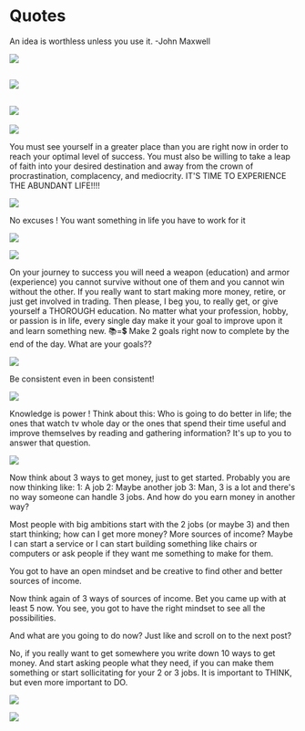 Quotes 
====
An idea is worthless unless you use it. -John Maxwell

![](https://pbs.twimg.com/media/BhiwbveIIAAOTPL.jpg:large)

![](https://igcdn-photos-e-a.akamaihd.net/hphotos-ak-xfa1/t51.2885-15/11326826_837677926288156_849252427_n.jpg)
----

![](https://igcdn-photos-h-a.akamaihd.net/hphotos-ak-xaf1/t51.2885-15/11357439_1578517015748967_750363635_n.jpg)
----

![](https://igcdn-photos-c-a.akamaihd.net/hphotos-ak-xaf1/t51.2885-15/1391412_1438284993146570_230426206_n.jpg)

You must see yourself in a greater place than you are right now in order to reach your optimal level of success. You must also be willing to take a leap of faith into your desired destination and away from the crown of procrastination, complacency, and mediocrity. IT'S TIME TO EXPERIENCE THE ABUNDANT LIFE!!!!

![](https://gm1.ggpht.com/AGUZ-CW744xpIt5yhvTDib3iM7gcnxZEww3pq9TnD0u1ewpJszsbEwmghr5X_CthAaqA9loVpO04h90Zc1MoVRqsPJndT7PjpSbi62rCVG32p229atJkH5R-XiQ2Cz__FU0zTkXZ3AFyoYPEHIZ5R--TbDzCHuKNPtiZlO4fLUEe0cztv3P2-lWnLah-P7ZUi_f1LHnVmYjThmgk1PKgYXtph4GGLr6YBQiH7d6lE67lFba9_zrk6NiVXWDJwIwyuDMLDOWoXjJ9Ctu-gQMQZq-uqqg3W0_Wi9Fwcrg9rqShxLhDw6cgY4G-QqxhLYh1996Ydjr7R5I8QTLXYIncSnfRpnjk4bypQdcInW6fB5DaPF5-3w8AW_f3GF6V33UrbBqUbNmtfCSaXtLE6YDVMrMdqlN0WRZTSCvwHt5tBJZyJ1WFO0QctPyAQuI1EfA0DDYZepsZllrOrivx1Lz3fMDM7bIP8eazW8jxhCJAS0SfMAPbjGkUQMWeA6KsLlF01Qw2_Hk8P4iDKDAAJbwD5USm6_0SkH7236-fbx57H4i2QjyWGTxG7yc3CjYpCRkA0g8FC7Sa9aJTjnvMkrjSOfmx4rTCm85qEB4p=w1656-h805-l75-ft)

No excuses ! You want something in life you have to work for it
 
![](https://igcdn-photos-c-a.akamaihd.net/hphotos-ak-xfa1/t51.2885-15/11377868_1485801778378634_1024773804_n.jpg)

![](https://igcdn-photos-d-a.akamaihd.net/hphotos-ak-xfa1/t51.2885-15/11326577_1610180779265523_2090280210_n.jpg)

On your journey to success you will need a weapon (education) and armor (experience) you cannot survive without one of them and you cannot win without the other. If you really want to start making more money, retire, or just get involved in trading. Then please, I beg you, to really get, or give yourself a THOROUGH education. No matter what your profession, hobby, or passion is in life, every single day make it your goal to improve upon it and learn something new. 📚=💲
Make 2 goals right now to complete by the end of the day.
What are your goals??

![](https://igcdn-photos-g-a.akamaihd.net/hphotos-ak-xaf1/t51.2885-15/11378050_680853435381502_491698_n.jpg)

Be consistent even in been consistent!

![](https://scontent-ord1-1.cdninstagram.com/hphotos-xfa1/t51.2885-15/11326811_1644509879113615_1919634650_n.jpg)

Knowledge is power ! Think about this: Who is going to do better in life; the ones that watch tv whole day or the ones that spend their time useful and improve themselves by reading and gathering information? It's up to you to answer that question.

![](https://igcdn-photos-d-a.akamaihd.net/hphotos-ak-xpa1/t51.2885-15/11191490_376582802534027_1797009658_n.jpg)

Now think about 3 ways to get money, just to get started. Probably you are now thinking like:
1: A job
2: Maybe another job
3: Man, 3 is a lot and there's no way someone can handle 3 jobs. And how do you earn money in another way?

Most people with big ambitions start with the 2 jobs (or maybe 3) and then start thinking; how can I get more money? More sources of income? 
Maybe I can start a service or I can start building something like chairs or computers or ask people if they want me something to make for them.

You got to have an open mindset and be creative to find other and better sources of income.

Now think again of 3 ways of sources of income. 
Bet you came up with at least 5 now. You see, you got to have the right mindset to see all the possibilities.

And what are you going to do now?
Just like and scroll on to the next post?

No, if you really want to get somewhere you write down 10 ways to get money. And start asking people what they need, if you can make them something or start sollicitating for your 2 or 3 jobs. 
It is important to THINK, but even more important to DO. 

![](https://igcdn-photos-a-a.akamaihd.net/hphotos-ak-xfa1/t51.2885-15/11241353_1642531522645480_102733195_n.jpg)

![](https://igcdn-photos-e-a.akamaihd.net/hphotos-ak-xfa1/t51.2885-15/11421998_663302533802588_899412162_n.jpg)

![]()
![]()
![]()
![]()
![]()
![]()
![]()
![]()
![]()
![]()
![]()
![]()
![]()
